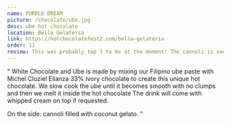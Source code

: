 ```yaml
---
name: PURPLE DREAM
picture: /chocolate/ube.jpg
desc: ube hot chocolate
location: Bella Gelateria
link: https://hotchocolatefest2.com/bella-gelateria
order: 11
review: This was probably top 3 to me at the moment! The cannoli is sooo good! This makes me miss Yelo'd :(
---
```


"
White Chocolate and Ube is made by mixing our Filipino ube paste with Michel Cluziel Elianza 33% Ivory chocolate to create this unique hot chocolate. We slow cook the ube until it becomes smooth with no clumps and then we melt it inside the hot chocolate The drink will come with whipped cream on top if requested.

On the side: cannoli filled with coconut gelato.
"
